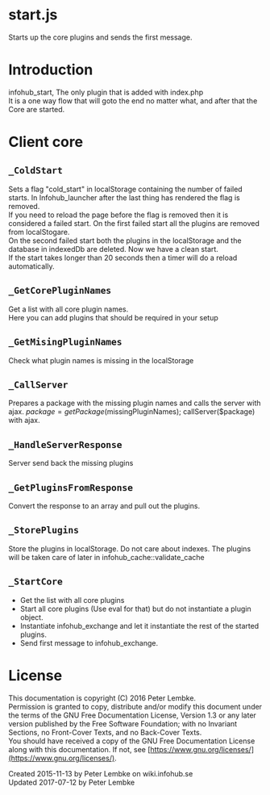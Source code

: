 # start.js
Starts up the core plugins and sends the first message.  

# Introduction
infohub_start, The only plugin that is added with index.php  
It is a one way flow that will goto the end no matter what, and after that the Core are started.  

# Client core

## `_ColdStart`
Sets a flag "cold_start" in localStorage containing the number of failed starts. In Infohub_launcher after the last thing has rendered the flag is removed.  
If you need to reload the page before the flag is removed then it is considered a failed start. On the first failed start all the plugins are removed from localStogare.  
On the second failed start both the plugins in the localStorage and the database in indexedDb are deleted. Now we have a clean start.  
If the start takes longer than 20 seconds then a timer will do a reload automatically.  
    
## `_GetCorePluginNames`
Get a list with all core plugin names.  
Here you can add plugins that should be required in your setup  
    
## `_GetMisingPluginNames`
Check what plugin names is missing in the localStorage  
    
## `_CallServer`
Prepares a package with the missing plugin names and calls the server with ajax. $package = getPackage($missingPluginNames); callServer($package) with ajax.  
    
## `_HandleServerResponse`
Server send back the missing plugins  
    
## `_GetPluginsFromResponse`
Convert the response to an array and pull out the plugins.  
    
## `_StorePlugins`
Store the plugins in localStorage. Do not care about indexes. The plugins will be taken care of later in infohub_cache::validate_cache   
    
## `_StartCore`
* Get the list with all core plugins
* Start all core plugins (Use eval for that) but do not instantiate a plugin object.
* Instantiate infohub_exchange and let it instantiate the rest of the started plugins.
* Send first message to infohub_exchange.
    
# License
This documentation is copyright (C) 2016 Peter Lembke.  
Permission is granted to copy, distribute and/or modify this document under the terms of the GNU Free Documentation License, Version 1.3 or any later version published by the Free Software Foundation; with no Invariant Sections, no Front-Cover Texts, and no Back-Cover Texts.  
You should have received a copy of the GNU Free Documentation License along with this documentation. If not, see [https://www.gnu.org/licenses/](https://www.gnu.org/licenses/).  

Created 2015-11-13 by Peter Lembke on wiki.infohub.se  
Updated 2017-07-12 by Peter Lembke  

